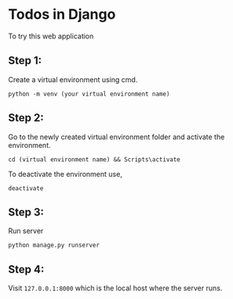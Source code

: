 # Todos in Django

To try this web application

## Step 1:
Create a virtual environment using cmd.
```
python -m venv (your virtual environment name)
```
## Step 2:
Go to the newly created virtual environment folder and activate the environment.
```
cd (virtual environment name) && Scripts\activate
```
To deactivate the environment use,
```
deactivate
```
## Step 3:
Run server
```
python manage.py runserver
```
## Step 4:
Visit `127.0.0.1:8000` which is the local host where the server runs.

